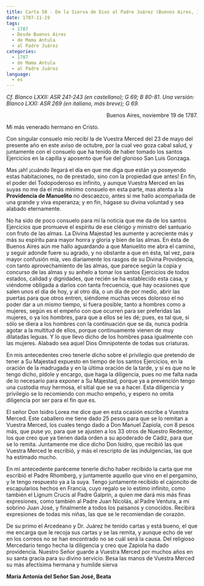 ```yaml
---
title: Carta 50 - De la Sierva de Dios al Padre Juárez (Buenos Aires, 19 de noviembre de 1787).
date: 1787-11-19
tags:
  - 1787
  - Desde Buenos Aires
  - de Mama Antula
  - al Padre Juárez
categories:
  - 1787
  - de Mama Antula
  - al Padre Juárez
language:
  - es
---
```

_Cf. Blanco LXXII: ASR 241-243 (en castellano); G 69; B 80-81.
Una versión: Blanco LXXI: ASR 269 (en italiano, más breve); G 69._

<div align="right">
Buenos Aires, noviembre 19 de 1787.
</div>

Mi más venerado hermano en Cristo.

Con singular consuelo mío recibí la de Vuestra Merced del 23 de mayo del presente año en este aviso de octubre, por la cual veo goza cabal salud, y juntamente con el consuelo que ha tenido de haber tomado los santos Ejercicios en la capilla y aposento que fue del glorioso San Luis Gonzaga.

Mas ¡ah! ¡cuándo llegará el día en que me diga que están ya poseyendo estas habitaciones, no de prestado, sino con la propiedad que antes! En fin, el poder del Todopoderoso es infinito, y aunque Vuestra Merced en las suyas no me da el más mínimo consuelo en esta parte, mas atenta a la **Providencia de Manuelito** no descaezco, antes sí me hallo acompañada de una grande y viva esperanza; y en fin, hágase su divina voluntad y sea alabado eternamente.

No ha sido de poco consuelo para mí la noticia que me da de los santos Ejercicios que promueve el espíritu de ese clérigo y ministro del santuario con fruto de las almas. La Divina Majestad les aumente y acreciente más y más su espíritu para mayor honra y gloria y bien de las almas. En ésta de Buenos Aires aún me hallo aguardando a que Manuelito me abra el camino, y seguir adonde fuere su agrado, y no obstante a que en ésta, tal vez, para mayor confusión mía, veo diariamente los rasgos de su Divina Providencia, con tanto aprovechamiento de las almas, que parece según la copia y concurso de las almas y su anhelo a tomar los santos Ejercicios de todos estados, calidad y dignidades, que recién se ha establecido esta casa, y viéndome obligada a darlos con tanta frecuencia, que hay ocasiones que salen unos el día de hoy, y al otro día, o un día de por medio, abrir las puertas para que otros entren, siéndome muchas veces doloroso el no poder dar a un mismo tiempo, si fuera posible, tanto a hombres como a mujeres, según es el empeño con que ocurren para ser preferidas las mujeres, o ya los hombres, para que a ellos se les dé; pues, es tal que, si sólo se diera a los hombres con la continuación que se da, nunca podría agotar a la multitud de ellos, porque continuamente vienen de muy dilatadas leguas. Y lo que llevo dicho de los hombres pasa igualmente con las mujeres. Alabado sea aquel Dios Omnipotente de todas sus criaturas.

En mis antecedentes creo tenerle dicho sobre el privilegio que pretendo de tener a Su Majestad expuesto en tiempo de los santos Ejercicios, en la oración de la madrugada y en la última oración de la tarde, y si es que no le tengo dicho, pídole y encargo, que haga la diligencia, pues no me falta nada de lo necesario para exponer a Su Majestad, porque ya a prevención tengo una custodia muy hermosa, el sitial que se va a hacer. Esta diligencia y privilegio se lo recomiendo con mucho empeño, y espero no omita diligencia por ser para el fin que es.

El señor Don Isidro Lorea me dice que en esta ocasión escribe a Vuestra Merced. Este caballero me tiene dado 25 pesos para que se lo remitan a Vuestra Merced, los cuales tengo dado a Don Manuel Zapiola, con 8 pesos más, que puse yo, para que se ajusten a los 33 otros de Nuestro Redentor, los que creo que ya tienen dada orden a su apoderado de Cádiz, para que se lo remita. Juntamente me dice dicho Don Isidro, que recibió las que Vuestra Merced le escribió, y más el rescripto de las indulgencias, las que ha estimado mucho.

En mi antecedente paréceme tenerle dicho haber recibido la carta que me escribió el Padre Rhomberg, y juntamente aquello que vino en el pergamino, y le tengo respuesto ya a la suya. Tengo juntamente recibido el cajoncito de escapularios hechos en Francia, cuyo regalo se lo estimo infinito, como también el Lignum Crucis al Padre Galprín, a quien me dará mis más finas expresiones, como también al Padre Juan Nicolás, al Padre Ventura, a mi sobrino Juan José, y finalmente a todos los paisanos y conocidos. Recibirá expresiones de todas mis niñas, las que se le recomiendan de corazón.

De su primo el Arcedeano y Dr. Juárez he tenido cartas y está bueno, el que me encarga que le recoja sus cartas y se las remita, y aunque echo de ver en los correos no se han encontrado no se cuál será la causa. Del religioso Mercedario tengo hecha la diligencia y creo que Zapiola ha dado providencia. Nuestro Señor guarde a Vuestra Merced por muchos años en su santa gracia para su divino servicio. Besa las manos de Vuestra Merced su más afectísima hermana y humilde sierva

 **María Antonia del Señor San José, Beata**
